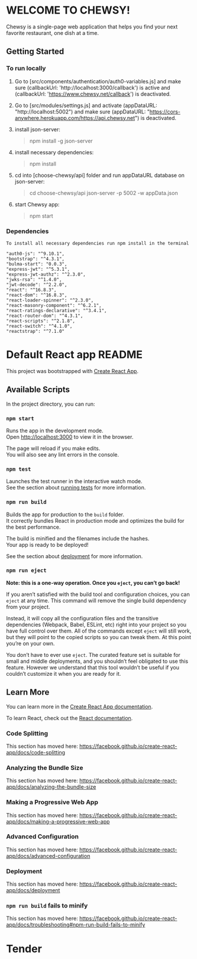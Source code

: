 # WELCOME TO CHEWSY!
Chewsy is a single-page web application that helps you find your next favorite restaurant, one dish at a time.

## Getting Started
### To run locally
1. Go to [src/components/authentication/auth0-variables.js] and make sure (callbackUrl: 'http://localhost:3000/callback') is active and (callbackUrl: 'https://www.chewsy.net/callback') is deactivated.

2. Go to [src/modules/settings.js] and activate (appDataURL: "http://localhost:5002") and make sure (appDataURL: "https://cors-anywhere.herokuapp.com/https://api.chewsy.net") is deactivated.

3. install json-server:
    >npm install -g json-server

4. install necessary dependencies:
    >npm install

4. cd into [choose-chewsy/api] folder and run appDataURL database on json-server:
    >cd choose-chewsy/api
    >json-server -p 5002  -w appData.json

5. start Chewsy app:
    > npm start


### Dependencies
```
To install all necessary dependencies run npm install in the terminal
```

    "auth0-js": "^9.10.1",
    "bootstrap": "^4.3.1",
    "bulma-start": "0.0.3",
    "express-jwt": "^5.3.1",
    "express-jwt-authz": "^2.3.0",
    "jwks-rsa": "^1.4.0",
    "jwt-decode": "^2.2.0",
    "react": "^16.8.3",
    "react-dom": "^16.8.3",
    "react-loader-spinner": "^2.3.0",
    "react-masonry-component": "^6.2.1",
    "react-ratings-declarative": "^3.4.1",
    "react-router-dom": "^4.3.1",
    "react-scripts": "^2.1.8",
    "react-switch": "^4.1.0",
    "reactstrap": "^7.1.0"



# Default React app README
This project was bootstrapped with [Create React App](https://github.com/facebook/create-react-app).

## Available Scripts

In the project directory, you can run:

### `npm start`

Runs the app in the development mode.<br>
Open [http://localhost:3000](http://localhost:3000) to view it in the browser.

The page will reload if you make edits.<br>
You will also see any lint errors in the console.

### `npm test`

Launches the test runner in the interactive watch mode.<br>
See the section about [running tests](https://facebook.github.io/create-react-app/docs/running-tests) for more information.

### `npm run build`

Builds the app for production to the `build` folder.<br>
It correctly bundles React in production mode and optimizes the build for the best performance.

The build is minified and the filenames include the hashes.<br>
Your app is ready to be deployed!

See the section about [deployment](https://facebook.github.io/create-react-app/docs/deployment) for more information.

### `npm run eject`

**Note: this is a one-way operation. Once you `eject`, you can’t go back!**

If you aren’t satisfied with the build tool and configuration choices, you can `eject` at any time. This command will remove the single build dependency from your project.

Instead, it will copy all the configuration files and the transitive dependencies (Webpack, Babel, ESLint, etc) right into your project so you have full control over them. All of the commands except `eject` will still work, but they will point to the copied scripts so you can tweak them. At this point you’re on your own.

You don’t have to ever use `eject`. The curated feature set is suitable for small and middle deployments, and you shouldn’t feel obligated to use this feature. However we understand that this tool wouldn’t be useful if you couldn’t customize it when you are ready for it.

## Learn More

You can learn more in the [Create React App documentation](https://facebook.github.io/create-react-app/docs/getting-started).

To learn React, check out the [React documentation](https://reactjs.org/).

### Code Splitting

This section has moved here: https://facebook.github.io/create-react-app/docs/code-splitting

### Analyzing the Bundle Size

This section has moved here: https://facebook.github.io/create-react-app/docs/analyzing-the-bundle-size

### Making a Progressive Web App

This section has moved here: https://facebook.github.io/create-react-app/docs/making-a-progressive-web-app

### Advanced Configuration

This section has moved here: https://facebook.github.io/create-react-app/docs/advanced-configuration

### Deployment

This section has moved here: https://facebook.github.io/create-react-app/docs/deployment

### `npm run build` fails to minify

This section has moved here: https://facebook.github.io/create-react-app/docs/troubleshooting#npm-run-build-fails-to-minify
# Tender
